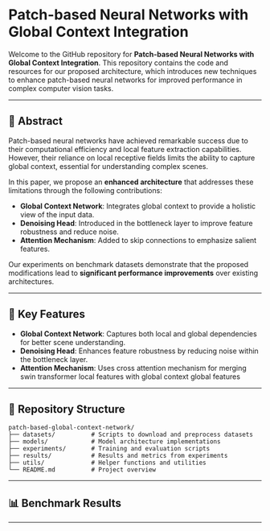 # Patch-based Neural Networks with Global Context Integration

Welcome to the GitHub repository for **Patch-based Neural Networks with Global Context Integration**. This repository contains the code and resources for our proposed architecture, which introduces new techniques to enhance patch-based neural networks for improved performance in complex computer vision tasks.

---

## 📄 **Abstract**
Patch-based neural networks have achieved remarkable success due to their computational efficiency and local feature extraction capabilities. However, their reliance on local receptive fields limits the ability to capture global context, essential for understanding complex scenes.

In this paper, we propose an **enhanced architecture** that addresses these limitations through the following contributions:

- **Global Context Network**: Integrates global context to provide a holistic view of the input data.
- **Denoising Head**: Introduced in the bottleneck layer to improve feature robustness and reduce noise.
- **Attention Mechanism**: Added to skip connections to emphasize salient features.

Our experiments on benchmark datasets demonstrate that the proposed modifications lead to **significant performance improvements** over existing architectures.

---

## 🚀 **Key Features**
- **Global Context Network**: Captures both local and global dependencies for better scene understanding.
- **Denoising Head**: Enhances feature robustness by reducing noise within the bottleneck layer.
- **Attention Mechanism**: Uses cross attention mechanism for merging swin transformer local features with global context global features 

---

## 📂 **Repository Structure**
```plaintext
patch-based-global-context-network/
├── datasets/          # Scripts to download and preprocess datasets
├── models/            # Model architecture implementations
├── experiments/       # Training and evaluation scripts
├── results/           # Results and metrics from experiments
├── utils/             # Helper functions and utilities
└── README.md          # Project overview
```

--- 


## 📊 **Benchmark Results**

--- 

